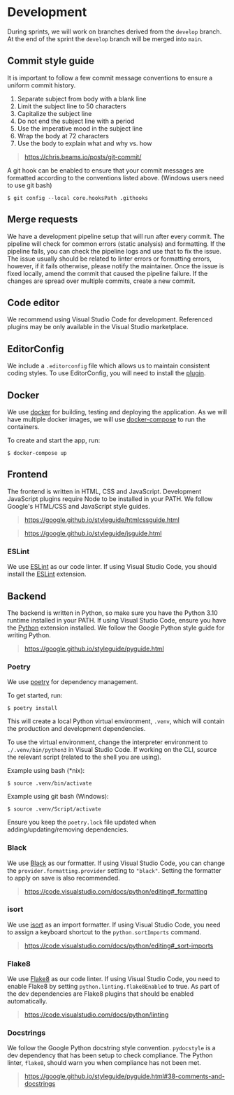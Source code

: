# Development

During sprints, we will work on branches derived from the `develop` branch. At
the end of the sprint the `develop` branch will be merged into `main`.

## Commit style guide

It is important to follow a few commit message conventions to ensure a uniform
commit history.


1.  Separate subject from body with a blank line
2.  Limit the subject line to 50 characters
3.  Capitalize the subject line
4.  Do not end the subject line with a period
5.  Use the imperative mood in the subject line
6.  Wrap the body at 72 characters
7.  Use the body to explain what and why vs. how

> https://chris.beams.io/posts/git-commit/

A git hook can be enabled to ensure that your commit messages are formatted
according to the conventions listed above. (Windows users need to use git bash)

```
$ git config --local core.hooksPath .githooks
```

## Merge requests

We have a development pipeline setup that will run after every commit. The
pipeline will check for common errors (static analysis) and formatting. If the
pipeline fails, you can check the pipeline logs and use that to fix the issue.
The issue usually should be related to linter errors or formatting errors,
however, if it fails otherwise, please notify the maintainer. Once the issue is
fixed locally, amend the commit that caused the pipeline failure. If the changes
are spread over multiple commits, create a new commit.

## Code editor

We recommend using Visual Studio Code for development. Referenced plugins may be
only available in the Visual Studio marketplace.

## EditorConfig

We include a `.editorconfig` file which allows us to maintain consistent coding
styles. To use EditorConfig, you will need to install the [plugin](https://marketplace.visualstudio.com/items?itemName=EditorConfig.EditorConfig).

## Docker

We use [docker](https://www.docker.com/) for building, testing and deploying the
application. As we will have multiple docker images, we will use
[docker-compose](https://github.com/docker/compose) to run the containers.

To create and start the app, run:
```
$ docker-compose up
```
## Frontend

The frontend is written in HTML, CSS and JavaScript. Development JavaScript
plugins require Node to be installed in your PATH. 
We follow Google's HTML/CSS and JavaScript style guides.

> https://google.github.io/styleguide/htmlcssguide.html

> https://google.github.io/styleguide/jsguide.html

### ESLint

We use [ESLint](https://eslint.org/) as our code linter. If using Visual Studio
Code, you should install the [ESLint](https://marketplace.visualstudio.com/items?itemName=dbaeumer.vscode-eslint) extension.

## Backend

The backend is written in Python, so make sure you have the Python 3.10 runtime
installed in your PATH. If using Visual Studio Code, ensure you have the
[Python](https://marketplace.visualstudio.com/items?itemName=ms-python.python)
extension installed. We follow the Google Python style guide for writing Python.

> https://google.github.io/styleguide/pyguide.html

### Poetry 

We use [poetry](https://python-poetry.org/) for dependency management.

To get started, run:
```
$ poetry install
```

This will create a local Python virtual environment, `.venv`, which will contain
the production and development dependencies.

To use the virtual environment, change the interpreter environment to
`./.venv/bin/python3` in Visual Studio Code. If working on the CLI, source the
relevant script (related to the shell you are using).

Example using bash (\*nix):
```
$ source .venv/bin/activate
```

Example using git bash (Windows):
```
$ source .venv/Script/activate
```

Ensure you keep the `poetry.lock` file updated when adding/updating/removing
dependencies.

### Black 

We use [Black](https://github.com/psf/black) as our formatter. If using Visual
Studio Code, you can change the `provider.formatting.provider` setting to
`"black"`. Setting the formatter to apply on save is also recommended.

> https://code.visualstudio.com/docs/python/editing#_formatting

### isort

We use [isort](https://github.com/PyCQA/isort) as an import formatter. If using
Visual Studio Code, you need to assign a keyboard shortcut to the
`python.sortImports` command.

> https://code.visualstudio.com/docs/python/editing#_sort-imports

### Flake8

We use [Flake8](https://github.com/PyCQA/flake8) as our code linter. If using
Visual Studio Code, you need to enable Flake8 by setting
`python.linting.flake8Enabled` to true. As part of the dev dependencies are
Flake8 plugins that should be enabled automatically.

> https://code.visualstudio.com/docs/python/linting

### Docstrings

We follow the Google Python docstring style convention. `pydocstyle` is a dev
dependency that has been setup to check compliance. The Python linter, `flake8`,
should warn you when compliance has not been met.

> https://google.github.io/styleguide/pyguide.html#38-comments-and-docstrings
